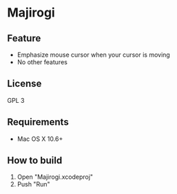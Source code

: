 Majirogi
========

Feature 
-------
+ Emphasize mouse cursor when your cursor is moving
+ No other features

License
-------
GPL 3

Requirements
------------
+ Mac OS X 10.6+

How to build
------------
1. Open "Majirogi.xcodeproj"
2. Push "Run"

